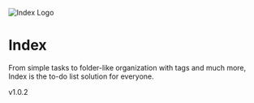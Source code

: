 ![Index Logo](https://raw.githubusercontent.com/andb3/Saber-Lists/master/app/src/main/res/mipmap-hdpi/ic_launcher.png)
# Index
From simple tasks to folder-like organization with tags and much more, Index is the to-do list solution for everyone.

v1.0.2